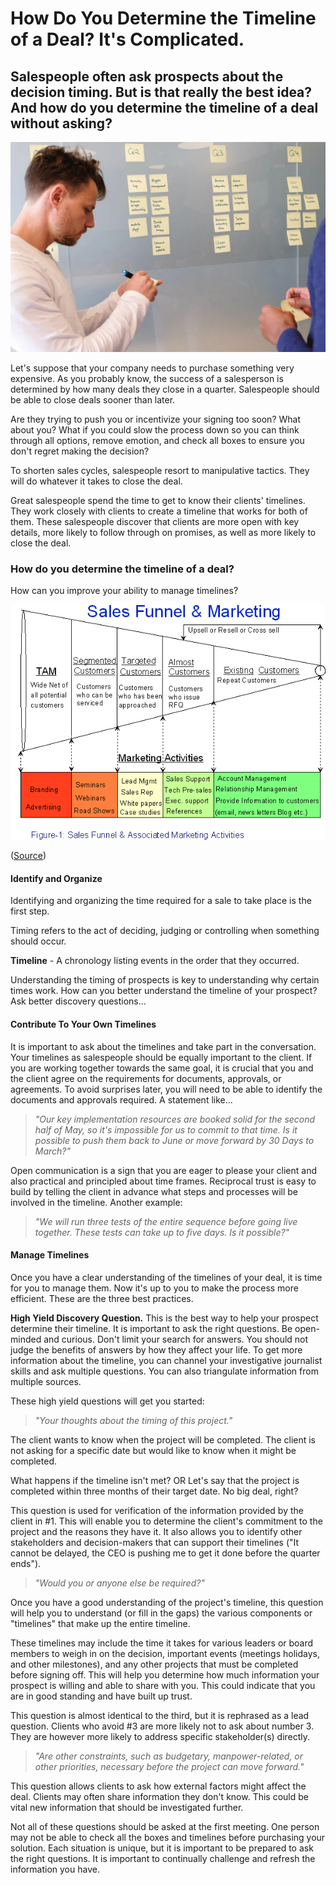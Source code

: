 # How Do You Determine the Timeline of a Deal? It's Complicated.

## Salespeople often ask prospects about the decision timing. But is that really the best idea? And how do you determine the timeline of a deal without asking?

![um1zVjVCtEY](./img/um1zVjVCtEY.webp)

Let's suppose that your company needs to purchase something very expensive. As you probably know, the success of a salesperson is determined by how many deals they close in a quarter. Salespeople should be able to close deals sooner than later.

Are they trying to push you or incentivize your signing too soon? What about you? What if you could slow the process down so you can think through all options, remove emotion, and check all boxes to ensure you don't regret making the decision?

To shorten sales cycles, salespeople resort to manipulative tactics. They will do whatever it takes to close the deal.

Great salespeople spend the time to get to know their clients' timelines. They work closely with clients to create a timeline that works for both of them. These salespeople discover that clients are more open with key details, more likely to follow through on promises, as well as more likely to close the deal.

### How do you determine the timeline of a deal?

How can you improve your ability to manage timelines?

![sales timeline](./img/sales_timeline.gif)

([Source](http://arunkottolli.blogspot.com/2006/03/marketing-sales-funnel.html))

#### Identify and Organize

Identifying and organizing the time required for a sale to take place is the first step.

Timing refers to the act of deciding, judging or controlling when something should occur.

**Timeline** - A chronology listing events in the order that they occurred.

Understanding the timing of prospects is key to understanding why certain times work. How can you better understand the timeline of your prospect? Ask better discovery questions...

#### Contribute To Your Own Timelines

It is important to ask about the timelines and take part in the conversation. Your timelines as salespeople should be equally important to the client. If you are working together towards the same goal, it is crucial that you and the client agree on the requirements for documents, approvals, or agreements. To avoid surprises later, you will need to be able to identify the documents and approvals required. A statement like...

> *"Our key implementation resources are booked solid for the second half of May, so it's impossible for us to commit to that time. Is it possible to push them back to June or move forward by 30 Days to March?"*

Open communication is a sign that you are eager to please your client and also practical and principled about time frames. Reciprocal trust is easy to build by telling the client in advance what steps and processes will be involved in the timeline. Another example:

> *"We will run three tests of the entire sequence before going live together. These tests can take up to five days. Is it possible?"*

#### Manage Timelines

Once you have a clear understanding of the timelines of your deal, it is time for you to manage them. Now it's up to you to make the process more efficient. These are the three best practices.

**High Yield Discovery Question.** This is the best way to help your prospect determine their timeline. It is important to ask the right questions. Be open-minded and curious. Don't limit your search for answers. You should not judge the benefits of answers by how they affect your life. To get more information about the timeline, you can channel your investigative journalist skills and ask multiple questions. You can also triangulate information from multiple sources.

These high yield questions will get you started:

> *"Your thoughts about the timing of this project."*

The client wants to know when the project will be completed. The client is not asking for a specific date but would like to know when it might be completed.

What happens if the timeline isn't met? OR Let's say that the project is completed within three months of their target date. No big deal, right?

This question is used for verification of the information provided by the client in #1. This will enable you to determine the client's commitment to the project and the reasons they have it. It also allows you to identify other stakeholders and decision-makers that can support their timelines ("It cannot be delayed, the CEO is pushing me to get it done before the quarter ends").

> *"Would you or anyone else be required?"*

Once you have a good understanding of the project's timeline, this question will help you to understand (or fill in the gaps) the various components or "timelines" that make up the entire timeline.

These timelines may include the time it takes for various leaders or board members to weigh in on the decision, important events (meetings holidays, and other milestones), and any other projects that must be completed before signing off. This will help you determine how much information your prospect is willing and able to share with you. This could indicate that you are in good standing and have built up trust.

This question is almost identical to the third, but it is rephrased as a lead question. Clients who avoid #3 are more likely not to ask about number 3. They are however more likely to address specific stakeholder(s) directly.

> *"Are other constraints, such as budgetary, manpower-related, or other priorities, necessary before the project can move forward."*

This question allows clients to ask how external factors might affect the deal. Clients may often share information they don't know. This could be vital new information that should be investigated further.

Not all of these questions should be asked at the first meeting. One person may not be able to check all the boxes and timelines before purchasing your solution. Each situation is unique, but it is important to be prepared to ask the right questions. It is important to continually challenge and refresh the information you have.